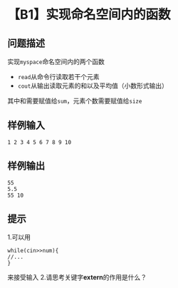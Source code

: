 # 【B1】实现命名空间内的函数

## 问题描述

实现`myspace`命名空间内的两个函数

- `read`从命令行读取若干个元素
- `cout`从输出读取元素的和以及平均值（小数形式输出）

其中和需要赋值给`sum`，元素个数需要赋值给`size`

## 样例输入

```
1 2 3 4 5 6 7 8 9 10
```

## 样例输出

```
55
5.5
55 10
```

## 提示

1.可以用

```
while(cin>>num){
//...
}
```

来接受输入
2.请思考关键字**extern**的作用是什么？

